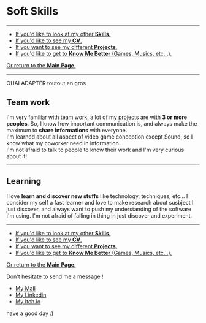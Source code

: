 
# **Soft Skills**

***

- [If you'd like to look at my other **Skills**.](MySkills.md)
- [If you'd like to see my **CV**.](../Documents/AussantMarin(cvTemp).pdf)
- [If you want to see my different **Projects**.](../Projects/MyProjects.md)
- [If you'd like to get to **Know Me Better** (Games, Musics, etc...).](../WhatILike/WhatILike.md)

[Or return to the **Main Page**.](../README.md)

***

OUAI ADAPTER toutout en gros

## **Team work**

I'm very familiar with team work, a lot of my projects are with **3 or more peoples**. So, I know how important communication is, and always make the maximum to **share informations** with everyone.   
I'm learned about all aspect of video game conception except Sound, so I know what my coworker need in information.  
I'm not afraid to talk to people to know their work and I'm very curious about it!

***

## **Learning**

I love **learn and discover new stuffs** like technology, techniques, etc... I consider my self a fast learner and love to make research about susbject I just discover, and always want to push my understanding of the software I'm using.
I'm not afraid of failing in thing in just discover and experiment.


***

- [If you'd like to look at my other **Skills**.](MySkills.md)
- [If you'd like to see my **CV**.](../Documents/AussantMarin(cvTemp).pdf)
- [If you want to see my different **Projects**.](../Projects/MyProjects.md)
- [If you'd like to get to **Know Me Better** (Games, Musics, etc...).](../WhatILike/WhatILike.md)

[Or return to the **Main Page**.](../README.md)

Don't hesitate to send me a message !

* [My Mail](mailto:marin.aussant@gmail.com)
* [My Linkedin](https://www.linkedin.com/in/marin-aussant-623254229/)
* [My Itch.io](https://marinaussant.itch.io/)

have a good day :)